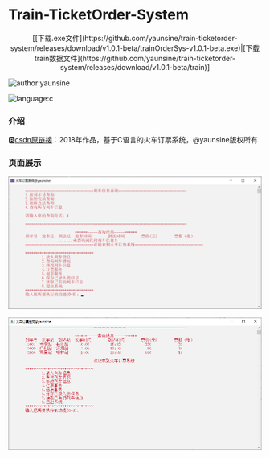 # Train-TicketOrder-System

<div align="center">[[下载.exe文件](https://github.com/yaunsine/train-ticketorder-system/releases/download/v1.0.1-beta/trainOrderSys-v1.0.1-beta.exe)|[下载train数据文件](https://github.com/yaunsine/train-ticketorder-system/releases/download/v1.0.1-beta/train)]</div>

![author:yaunsine](https://img.shields.io/badge/author-yaunsine-blue)

![language:c](https://img.shields.io/badge/language-c-orange)

### 介绍

🅱️[csdn原链接](https://blog.csdn.net/weixin_43792401/article/details/88602327#comments_27277723)：2018年作品，基于C语言的火车订票系统，@yaunsine版权所有



### 页面展示

![主图](https://github.com/yaunsine/train-ticketorder-system/blob/master/images/main.png?raw=true)

![](https://github.com/yaunsine/train-ticketorder-system/blob/master/images/query.png?raw=true)
